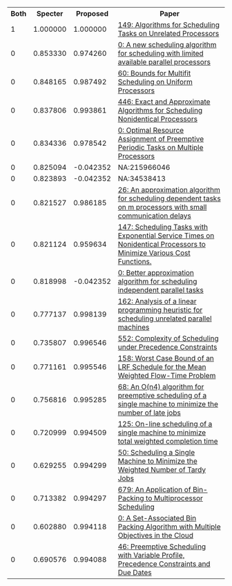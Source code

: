 <html><table><tr>
<th>Both</th>
<th>Specter</th>
<th>Proposed</th>
<th>Paper</th>
</tr>
<tr>
<td>1</td>
<td>1.000000</td>
<td>1.000000</td>
<td><a href="https://www.semanticscholar.org/paper/a012ef1d4a0c604b5f43bfde1cf563a70d566e77">149: Algorithms for Scheduling Tasks on Unrelated Processors</a></td>
</tr>
<tr>
<td>0</td>
<td>0.853330</td>
<td>0.974260</td>
<td><a href="https://www.semanticscholar.org/paper/d0068173c079e6a88e706ea5896de6d70721a3df">0: A new scheduling algorithm for scheduling with limited available parallel processors</a></td>
</tr>
<tr>
<td>0</td>
<td>0.848165</td>
<td>0.987492</td>
<td><a href="https://www.semanticscholar.org/paper/2d74bdc983b9990de1e8e1d7de4e710dd59ff48a">60: Bounds for Multifit Scheduling on Uniform Processors</a></td>
</tr>
<tr>
<td>0</td>
<td>0.837806</td>
<td>0.993861</td>
<td><a href="https://www.semanticscholar.org/paper/d4b0b8e6063ee53098d5677a5c5daa46de1a478e">446: Exact and Approximate Algorithms for Scheduling Nonidentical Processors</a></td>
</tr>
<tr>
<td>0</td>
<td>0.834336</td>
<td>0.978542</td>
<td><a href="https://www.semanticscholar.org/paper/5a8800568a6ba65cf42d14f6cfb110dc74d27802">0: Optimal Resource Assignment of Preemptive Periodic Tasks on Multiple Processors</a></td>
</tr>
<tr>
<td>0</td>
<td>0.825094</td>
<td>-0.042352</td>
<td>NA:215966046</td>
</tr>
<tr>
<td>0</td>
<td>0.823893</td>
<td>-0.042352</td>
<td>NA:34538413</td>
</tr>
<tr>
<td>0</td>
<td>0.821527</td>
<td>0.986185</td>
<td><a href="https://www.semanticscholar.org/paper/950843327bd6779cef24de5562a341d79722e2b0">26: An approximation algorithm for scheduling dependent tasks on m processors with small communication delays</a></td>
</tr>
<tr>
<td>0</td>
<td>0.821124</td>
<td>0.959634</td>
<td><a href="https://www.semanticscholar.org/paper/f8c9c1e13e1b7ec6d9230e720cc3819fcecfdab2">147: Scheduling Tasks with Exponential Service Times on Nonidentical Processors to Minimize Various Cost Functions.</a></td>
</tr>
<tr>
<td>0</td>
<td>0.818998</td>
<td>-0.042352</td>
<td><a href="https://www.semanticscholar.org/paper/ea823b155d368f1a3454a892107b68bd116a5f6d">0: Better approximation algorithm for scheduling independent parallel tasks</a></td>
</tr>
<tr>
<td>0</td>
<td>0.777137</td>
<td>0.998139</td>
<td><a href="https://www.semanticscholar.org/paper/d3ec708997d5fd6691e14b0bf1b960b7c3cedac0">162: Analysis of a linear programming heuristic for scheduling unrelated parallel machines</a></td>
</tr>
<tr>
<td>0</td>
<td>0.735807</td>
<td>0.996546</td>
<td><a href="https://www.semanticscholar.org/paper/384df255a701752fd8de9e75d99e891b604193cd">552: Complexity of Scheduling under Precedence Constraints</a></td>
</tr>
<tr>
<td>0</td>
<td>0.771161</td>
<td>0.995546</td>
<td><a href="https://www.semanticscholar.org/paper/0834d1e93e2e8c10a08984011966ca10e15e8ad1">158: Worst Case Bound of an LRF Schedule for the Mean Weighted Flow-Time Problem</a></td>
</tr>
<tr>
<td>0</td>
<td>0.756816</td>
<td>0.995285</td>
<td><a href="https://www.semanticscholar.org/paper/b04e6975c5ca7e17e89d47c8de56a0e4a35eeb23">68: An O(n4) algorithm for preemptive scheduling of a single machine to minimize the number of late jobs</a></td>
</tr>
<tr>
<td>0</td>
<td>0.720999</td>
<td>0.994509</td>
<td><a href="https://www.semanticscholar.org/paper/93ded6f4bd078768675cdad4b5d4275b99bdea85">125: On-line scheduling of a single machine to minimize total weighted completion time</a></td>
</tr>
<tr>
<td>0</td>
<td>0.629255</td>
<td>0.994299</td>
<td><a href="https://www.semanticscholar.org/paper/48fd728a5c3a6587c227833f220f21fd212caec1">50: Scheduling a Single Machine to Minimize the Weighted Number of Tardy Jobs</a></td>
</tr>
<tr>
<td>0</td>
<td>0.713382</td>
<td>0.994297</td>
<td><a href="https://www.semanticscholar.org/paper/33627d1d96c6031f65c38582d7c791c3891e83c5">679: An Application of Bin-Packing to Multiprocessor Scheduling</a></td>
</tr>
<tr>
<td>0</td>
<td>0.602880</td>
<td>0.994118</td>
<td><a href="https://www.semanticscholar.org/paper/e4219a34c8117ccce7a40f1ae6059a946af82322">0: A Set-Associated Bin Packing Algorithm with Multiple Objectives in the Cloud</a></td>
</tr>
<tr>
<td>0</td>
<td>0.690576</td>
<td>0.994088</td>
<td><a href="https://www.semanticscholar.org/paper/565c14c81048ae3ed36de92fce8c4633432f836e">46: Preemptive Scheduling with Variable Profile, Precedence Constraints and Due Dates</a></td>
</tr>
</table></html>
